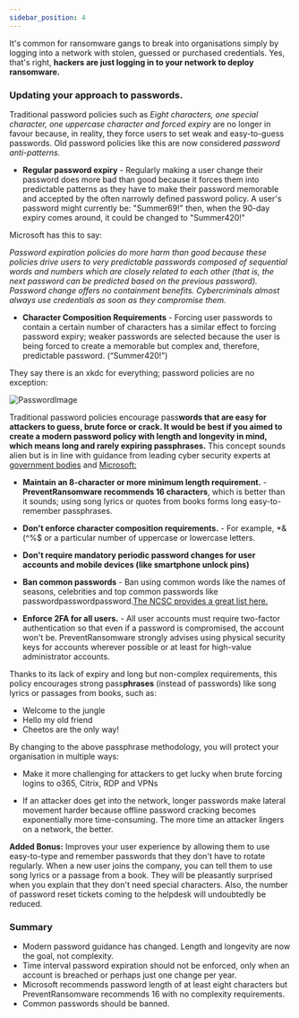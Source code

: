 ```yaml
---
sidebar_position: 4
---
```


It's common for ransomware gangs to break into organisations simply by logging into a network with stolen, guessed or purchased credentials. Yes, that's right, **hackers are just logging in to your network to deploy ransomware.** 


### Updating your approach to passwords.

Traditional password policies such as _Eight characters, one special character, one uppercase character and forced expiry_ are no longer in favour because, in reality, they force users to set weak and easy-to-guess passwords. Old password policies like this are now considered _password anti-patterns._ 

- **Regular password expiry** - Regularly making a user change their password does more bad than good because it forces them into predictable patterns as they have to make their password memorable and accepted by the often narrowly defined password policy. A user's password might currently be: "Summer69!" then, when the 90-day expiry comes around, it could be changed to "Summer420!"

Microsoft has this to say:  
  
_Password expiration policies do more harm than good because these policies drive users to very predictable passwords composed of sequential words and numbers which are closely related to each other (that is, the next password can be predicted based on the previous password). Password change offers no containment benefits. Cybercriminals almost always use credentials as soon as they compromise them._  

- **Character Composition Requirements** - Forcing user passwords to contain a certain number of characters has a similar effect to forcing password expiry; weaker passwords are selected because the user is being forced to create a memorable but complex and, therefore, predictable password. (“Summer420!”)


They say there is an xkdc for everything; password policies are no exception:  

![PasswordImage][image-1]


Traditional password policies encourage  pass**words **that are easy for attackers to guess, brute force or crack. It would be best if you aimed to create a modern password policy with length and longevity in mind, which means long and rarely expiring pass**phrases.** This concept sounds alien but is in line with guidance from leading cyber security experts at [government bodies][1] and [Microsoft:][2]

- **Maintain an 8-character or more minimum length requirement.** - **PreventRansomware recommends 16 characters**, which is better than it sounds; using song lyrics or quotes from books forms long easy-to-remember passphrases.

- **Don't enforce character composition requirements.** - For example, \*&(^%$ or a particular number of uppercase or lowercase letters.

- **Don't require mandatory periodic password changes for user accounts and mobile devices (like smartphone unlock pins)**

- **Ban common passwords** - Ban using common words like the names of seasons, celebrities and top common passwords like passwordpasswordpassword.[The NCSC provides a great list here.][3]

- **Enforce 2FA for all users.** - All user accounts must require two-factor authentication so that even if a password is compromised, the account won't be. PreventRansomware strongly advises using physical security keys for accounts wherever possible or at least for high-value administrator accounts.

Thanks to its lack of expiry and long but non-complex requirements, this policy encourages strong pass**phrases** (instead of passwords) like song lyrics or passages from books, such as:

- Welcome to the jungle
- Hello my old friend
- Cheetos are the only way!

By changing to the above passphrase methodology, you will protect your organisation in multiple ways:

- Make it more challenging for attackers to get lucky when brute forcing logins to o365, Citrix, RDP and VPNs

- If an attacker does get into the network, longer passwords make lateral movement harder because offline password cracking becomes exponentially more time-consuming. The more time an attacker lingers on a network, the better.

**Added Bonus:** Improves your user experience by allowing them to use easy-to-type and remember passwords that they don't have to rotate regularly. When a new user joins the company, you can tell them to use song lyrics or a passage from a book. They will be pleasantly surprised when you explain that they don't need special characters. Also, the number of password reset tickets coming to the helpdesk will undoubtedly be reduced.

### Summary

- Modern password guidance has changed. Length and longevity are now the goal, not complexity.
- Time interval password expiration should not be enforced, only when an account is breached or perhaps just one change per year.
- Microsoft recommends password length of at least eight characters but PreventRansomware recommends 16 with no complexity requirements. 
- Common passwords should be banned.







[1]:	https://www.ncsc.gov.uk/blog-post/the-logic-behind-three-random-words
[2]:	https://docs.microsoft.com/en-us/microsoft-365/admin/misc/password-policy-recommendations?view=o365-worldwide#password-guidelines-for-administrators
[3]:	https://www.ncsc.gov.uk/blog-post/passwords-passwords-everywhere

[image-1]:	https://imgs.xkcd.com/comics/password_strength.png